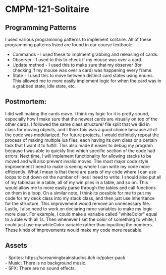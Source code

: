 # CMPM-121-Solitaire

<h2>Programming Patterns</h2>

I used various programming patterns to implement solitaire. All of these programming patterns listed are found in our course textbook:

- Commands - I used these to implment grabbing and releasing of cards.
- Observer - I used to this to check if my mouse was over a card.
- Update method - I used this to make sure that my observer (for checking if my mouse was over a card) was happening every frame.
- State - I used this to move between distinct card states using enums. This allowed me to more easily implement logic for when the card was in a grabbed state, idle state, etc.

<h2>Postmortem:</h2>

I did well making the cards move. I think my logic for it is pretty sound, especially how I make sure that the newest cards are visually on top of the other cards. I followed the same class structure/ file split that we did in class for moving objects, and I think this was a good choice because all of the code was modularized. For future projects, I would definitely repeat the process of making multiple lua files, each having its own class or a certain task that I want it to fulfill. This also made it easier to debug my program because I was able to quickly find which specific section of the code had errors. Next time, I will implement functionality for allowing stacks to be moved and will also prevent invalid moves. The most major code style improvement I need to make is seeing where I can write my code more efficiently. What I mean is that there are parts of my code where I can use loops to cut down on the number of lines I need to write. I should also put all of my tableaus in a table, all of my win piles in a table, and so on. This would allow me to more easily parse through the tables and call functions on them in a loop. On a similar note, I think its possible for me to put my code for my deck class into my stack class, and then just use inheritance for the structure. This improvement would remove an unnecessary file. Lastly, I also need to work on declaring mroe variables to make my logic more clear. For example, I could make a variable called "whiteColor" equal to a able with all 1s. Then whenever I set the color of something to white, I could just use my whiteColor variable rather than inputting the numbers. These kinds of improvements would make my code more readable.

<h2>Assets</h2>
- Sprites: https://screamingbrainstudios.itch.io/poker-pack <br>
- Music: There is no background music. <br>
- SFX: There are no sound effects.
